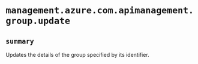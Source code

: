 # `management.azure.com.apimanagement.group.update`

## `summary`
Updates the details of the group specified by its identifier.


